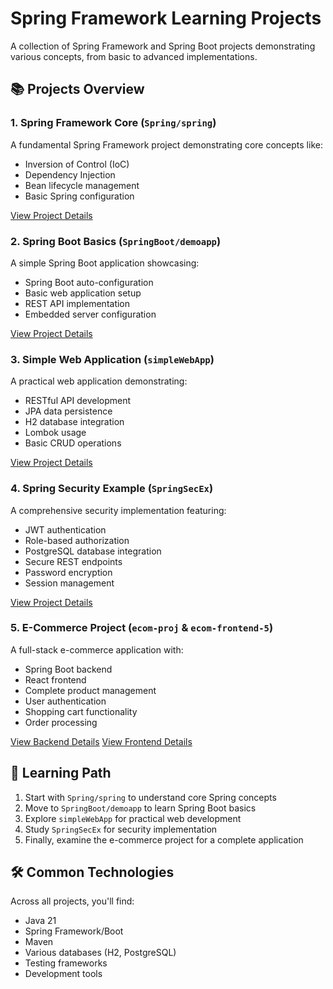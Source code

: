# Spring Framework Learning Projects

A collection of Spring Framework and Spring Boot projects demonstrating various concepts, from basic to advanced implementations. 

## 📚 Projects Overview

### 1. Spring Framework Core (`Spring/spring`)
A fundamental Spring Framework project demonstrating core concepts like:
- Inversion of Control (IoC)
- Dependency Injection
- Bean lifecycle management
- Basic Spring configuration

[View Project Details](Spring/spring/README.md)

### 2. Spring Boot Basics (`SpringBoot/demoapp`)
A simple Spring Boot application showcasing:
- Spring Boot auto-configuration
- Basic web application setup
- REST API implementation
- Embedded server configuration

[View Project Details](SpringBoot/demoapp/README.md)

### 3. Simple Web Application (`simpleWebApp`)
A practical web application demonstrating:
- RESTful API development
- JPA data persistence
- H2 database integration
- Lombok usage
- Basic CRUD operations

[View Project Details](simpleWebApp/README.md)

### 4. Spring Security Example (`SpringSecEx`)
A comprehensive security implementation featuring:
- JWT authentication
- Role-based authorization
- PostgreSQL database integration
- Secure REST endpoints
- Password encryption
- Session management

[View Project Details](SpringSecEx/README.md)

### 5. E-Commerce Project (`ecom-proj` & `ecom-frontend-5`)
A full-stack e-commerce application with:
- Spring Boot backend
- React frontend
- Complete product management
- User authentication
- Shopping cart functionality
- Order processing

[View Backend Details](ecom-proj/README.md)
[View Frontend Details](ecom-frontend-5/README.md)

## 🎯 Learning Path

1. Start with `Spring/spring` to understand core Spring concepts
2. Move to `SpringBoot/demoapp` to learn Spring Boot basics
3. Explore `simpleWebApp` for practical web development
4. Study `SpringSecEx` for security implementation
5. Finally, examine the e-commerce project for a complete application

## 🛠️ Common Technologies

Across all projects, you'll find:
- Java 21
- Spring Framework/Boot
- Maven
- Various databases (H2, PostgreSQL)
- Testing frameworks
- Development tools
